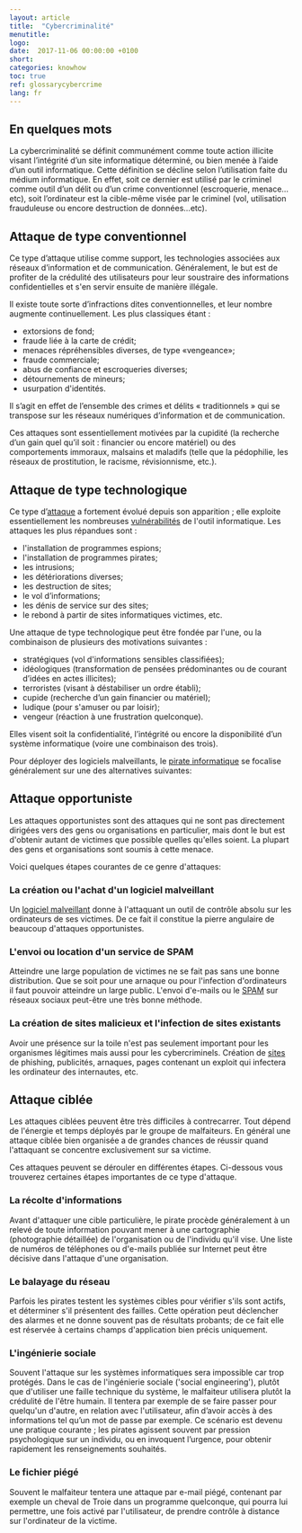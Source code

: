 ```yaml
---
layout: article
title:  "Cybercriminalité"
menutitle:
logo:
date:  2017-11-06 00:00:00 +0100
short:
categories: knowhow
toc: true
ref: glossarycybercrime
lang: fr
---
```

En quelques mots
----------------
La cybercriminalité se définit communément comme toute action illicite
visant l’intégrité d’un site informatique déterminé, ou bien menée à
l’aide d’un outil informatique. Cette définition se décline selon
l’utilisation faite du médium informatique. En effet, soit ce dernier
est utilisé par le criminel comme outil d’un délit ou d’un crime
conventionnel (escroquerie, menace…etc), soit l’ordinateur est la
cible-même visée par le criminel (vol, utilisation frauduleuse ou encore
destruction de données…etc).


Attaque de type conventionnel
-----------------------------
Ce type d’attaque utilise comme support, les technologies associées aux
réseaux d’information et de communication. Généralement, le but est de
profiter de la crédulité des utilisateurs pour leur soustraire des
informations confidentielles et s'en servir ensuite de manière illégale.

Il existe toute sorte d’infractions dites conventionnelles, et leur
nombre augmente continuellement. Les plus classiques étant :

* extorsions de fond;
* fraude liée à la carte de crédit;
* menaces répréhensibles diverses, de type «vengeance»;
* fraude commerciale;
* abus de confiance et escroqueries diverses;
* détournements de mineurs;
* usurpation d'identités.

Il s’agit en effet de l’ensemble des crimes et délits « traditionnels »
qui se transpose sur les réseaux numériques d’information et de
communication.

Ces attaques sont essentiellement motivées par la cupidité (la recherche
d’un gain quel qu’il soit : financier ou encore matériel) ou des
comportements immoraux, malsains et maladifs (telle que la pédophilie,
les réseaux de prostitution, le racisme, révisionnisme, etc.).


Attaque de type technologique
-----------------------------
Ce type d’[attaque](https://www.cases.lu/fr/attaque-informatique.html) a
fortement évolué depuis son apparition ; elle exploite essentiellement
les nombreuses
[vulnérabilités](https://www.cases.lu/fr/vulnerabilites.html) de l'outil
informatique. Les attaques les plus répandues sont :

* l'installation de programmes espions;
* l'installation de programmes pirates;
* les intrusions;
* les détériorations diverses;
* les destruction de sites;
* le vol d’informations;
* les dénis de service sur des sites;
* le rebond à partir de sites informatiques victimes, etc.

Une attaque de type technologique peut être fondée par l'une, ou la
combinaison de plusieurs des motivations suivantes :

* stratégiques (vol d'informations sensibles classifiées);
* idéologiques (transformation de pensées prédominantes ou de courant
  d’idées en actes illicites);
* terroristes (visant à déstabiliser un ordre établi);
* cupide (recherche d’un gain financier ou matériel);
* ludique (pour s'amuser ou par loisir);
* vengeur (réaction à une frustration quelconque).

Elles visent soit la confidentialité, l’intégrité ou encore la
disponibilité d’un système informatique (voire une combinaison des
trois).

Pour déployer des logiciels malveillants, le [pirate
informatique](https://www.cases.lu/fr/cybercriminels.html) se focalise
généralement sur une des alternatives suivantes:


Attaque opportuniste
--------------------
Les attaques opportunistes sont des attaques qui ne sont pas directement
dirigées vers des gens ou organisations en particulier, mais dont le but
est d'obtenir autant de victimes que possible quelles qu'elles soient.
La plupart des gens et organisations sont soumis à cette menace.

Voici quelques étapes courantes de ce genre d'attaques:

### La création ou l'achat d'un logiciel malveillant
Un [logiciel
malveillant](https://www.cases.lu/fr/logiciels-malveillants.html) donne
à l'attaquant un outil de contrôle absolu sur les ordinateurs de ses
victimes. De ce fait il constitue la pierre angulaire de beaucoup
d'attaques opportunistes.

### L'envoi ou location d'un service de SPAM

Atteindre une large population de victimes ne se fait pas sans une bonne
distribution. Que se soit pour une arnaque ou pour l'infection
d'ordinateurs il faut pouvoir atteindre un large public. L'envoi
d'e-mails ou le
[SPAM](https://www.cases.lu/fr/spam-les-courriers-indesirables.html) sur
réseaux sociaux peut-être une très bonne méthode.

### La création de sites malicieux et l'infection de sites existants

Avoir une présence sur la toile n'est pas seulement important pour les
organismes légitimes mais aussi pour les cybercriminels. Création de
[sites](https://www.cases.lu/fr/sites-web-malicieux.html) de phishing,
publicités, arnaques, pages contenant un exploit qui infectera les
ordinateur des internautes, etc.


Attaque ciblée
--------------
Les attaques ciblées peuvent être très difficiles à contrecarrer. Tout
dépend de l'énergie et temps déployés par le groupe de malfaiteurs. En
général une attaque ciblée bien organisée a de grandes chances de
réussir quand l'attaquant se concentre exclusivement sur sa victime.

Ces attaques peuvent se dérouler en différentes étapes. Ci-dessous vous
trouverez certaines étapes importantes de ce type d'attaque.

### La récolte d'informations
Avant d'attaquer une cible particulière, le pirate procède généralement
à un relevé de toute information pouvant mener à une cartographie
(photographie détaillée) de l'organisation ou de l'individu qu'il vise.
Une liste de numéros de téléphones ou d'e-mails publiée sur Internet
peut être décisive dans l'attaque d'une organisation.

### Le balayage du réseau
Parfois les pirates testent les systèmes cibles pour vérifier s'ils sont
actifs, et déterminer s'il présentent des failles. Cette opération peut
déclencher des alarmes et ne donne souvent pas de résultats probants; de
ce fait elle est réservée à certains champs d'application bien précis
uniquement.

### L'ingénierie sociale
Souvent l'attaque sur les systèmes informatiques sera impossible car
trop protégés. Dans le cas de l'ingénierie sociale ('social
engineering'), plutôt que d'utiliser une faille technique du système, le
malfaiteur utilisera plutôt la crédulité de l'être humain. Il tentera
par exemple de se faire passer pour quelqu'un d'autre, en relation avec
l'utilisateur, afin d’avoir accès à des informations tel qu’un mot de
passe par exemple. Ce scénario est devenu une pratique courante ; les
pirates agissent souvent par pression psychologique sur un individu, ou
en invoquent l’urgence, pour obtenir rapidement les renseignements
souhaités.

### Le fichier piégé
Souvent le malfaiteur tentera une attaque par e-mail piégé, contenant
par exemple un cheval de
Troie dans un programme quelconque, qui pourra lui permettre, une fois
activé par l'utilisateur, de prendre contrôle à distance sur
l'ordinateur de la victime.
